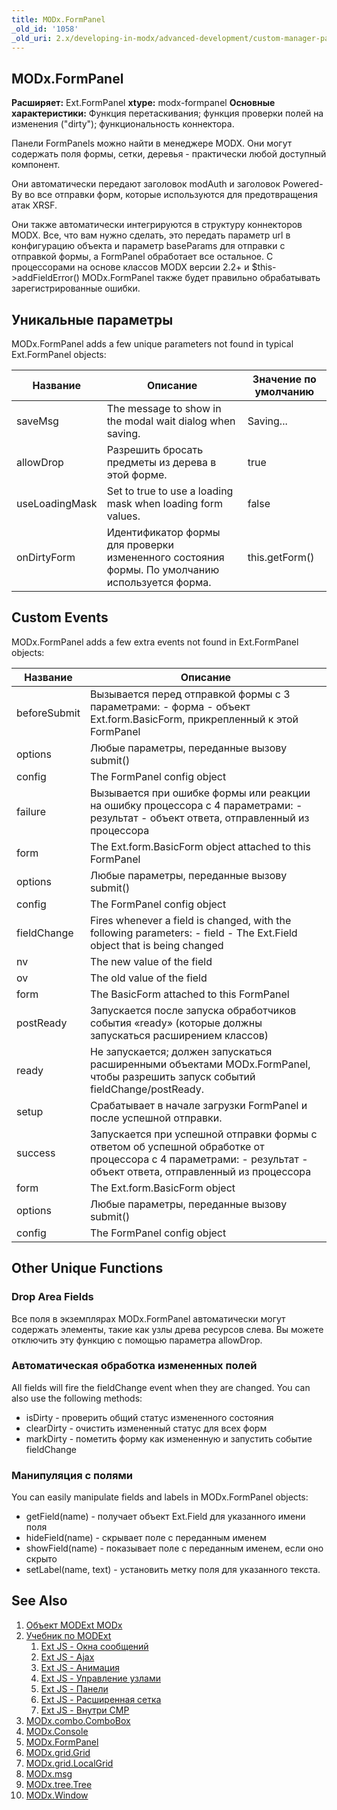 ```yaml
---
title: MODx.FormPanel
_old_id: '1058'
_old_uri: 2.x/developing-in-modx/advanced-development/custom-manager-pages/modext/modx.formpanel
---
```


## MODx.FormPanel

**Расширяет:** Ext.FormPanel
**xtype:** modx-formpanel
**Основные характеристики:** Функция перетаскивания; функция проверки полей на изменения ("dirty"); функциональность коннектора.

Панели FormPanels можно найти в менеджере MODX. Они могут содержать поля формы, сетки, деревья - практически любой доступный компонент.

Они автоматически передают заголовок modAuth и заголовок Powered-By во все отправки форм, которые используются для предотвращения атак XRSF.

Они также автоматически интегрируются в структуру коннекторов MODX. Все, что вам нужно сделать, это передать параметр url в конфигурацию объекта и параметр baseParams для отправки с отправкой формы, а FormPanel обработает все остальное. С процессорами на основе классов MODX версии 2.2+ и $this->addFieldError() MODx.FormPanel также будет правильно обрабатывать зарегистрированные ошибки.

## Уникальные параметры

MODx.FormPanel adds a few unique parameters not found in typical Ext.FormPanel objects:

Название | Описание | Значение по умолчанию
--- | --- | ---
saveMsg | The message to show in the modal wait dialog when saving. | Saving...
allowDrop | Разрешить бросать предметы из дерева в этой форме. | true
useLoadingMask | Set to true to use a loading mask when loading form values. | false
onDirtyForm | Идентификатор формы для проверки измененного состояния формы. По умолчанию используется форма. | this.getForm()

## Custom Events

MODx.FormPanel adds a few extra events not found in Ext.FormPanel objects:

Название | Описание
--- | ---
beforeSubmit | Вызывается перед отправкой формы с 3 параметрами: - форма - объект Ext.form.BasicForm, прикрепленный к этой FormPanel
options | Любые параметры, переданные вызову submit()
config | The FormPanel config object
failure | Вызывается при ошибке формы или реакции на ошибку процессора с 4 параметрами: - результат - объект ответа, отправленный из процессора
form | The Ext.form.BasicForm object attached to this FormPanel
options | Любые параметры, переданные вызову submit()
config | The FormPanel config object
fieldChange | Fires whenever a field is changed, with the following parameters: - field - The Ext.Field object that is being changed
nv | The new value of the field
ov | The old value of the field
form | The BasicForm attached to this FormPanel
postReady | Запускается после запуска обработчиков события «ready» (которые должны запускаться расширением классов)
ready | Не запускается; должен запускаться расширенными объектами MODx.FormPanel, чтобы разрешить запуск событий fieldChange/postReady.
setup | Срабатывает в начале загрузки FormPanel и после успешной отправки.
success | Запускается при успешной отправки формы с ответом об успешной обработке от процессора с 4 параметрами: - результат - объект ответа, отправленный из процессора
form | The Ext.form.BasicForm object
options | Любые параметры, переданные вызову submit()
config | The FormPanel config object

## Other Unique Functions

### Drop Area Fields

Все поля в экземплярах MODx.FormPanel автоматически могут содержать элементы, такие как узлы древа ресурсов слева. Вы можете отключить эту функцию с помощью параметра allowDrop.

### Автоматическая обработка измененных полей

All fields will fire the fieldChange event when they are changed. You can also use the following methods:

- isDirty - проверить общий статус измененного состояния
- clearDirty - очистить измененный статус для всех форм
- markDirty - пометить форму как измененную и запустить событие fieldChange

### Манипуляция с полями

You can easily manipulate fields and labels in MODx.FormPanel objects:

- getField(name) - получает объект Ext.Field для указанного имени поля
- hideField(name) - скрывает поле с переданным именем
- showField(name) - показывает поле с переданным именем, если оно скрыто
- setLabel(name, text) - установить метку поля для указанного текста.

## See Also

1. [Объект MODExt MODx](extending-modx/custom-manager-pages/modext/modext-modx-object)
2. [Учебник по MODExt ](extending-modx/custom-manager-pages/modext/modext-tutorials)
    1. [Ext JS - Окна сообщений](extending-modx/custom-manager-pages/modext/modext-tutorials/1.-ext-js-tutorial-message-boxes)
    2. [Ext JS - Ajax](extending-modx/custom-manager-pages/modext/modext-tutorials/2.-ext-js-tutorial-ajax-include)
    3. [Ext JS - Анимация](extending-modx/custom-manager-pages/modext/modext-tutorials/3.-ext-js-tutorial-animation)
    4. [Ext JS - Управление узлами](extending-modx/custom-manager-pages/modext/modext-tutorials/4.-ext-js-tutorial-manipulating-nodes)
    5. [Ext JS - Панели](extending-modx/custom-manager-pages/modext/modext-tutorials/5.-ext-js-tutorial-panels)
    6. [Ext JS - Расширенная сетка](extending-modx/custom-manager-pages/modext/modext-tutorials/7.-ext-js-tutoral-advanced-grid)
    7. [Ext JS - Внутри CMP](extending-modx/custom-manager-pages/modext/modext-tutorials/8.-ext-js-tutorial-inside-a-cmp)
3. [MODx.combo.ComboBox](extending-modx/custom-manager-pages/modext/modx.combo.combobox)
4. [MODx.Console](extending-modx/custom-manager-pages/modext/modx.console)
5. [MODx.FormPanel](extending-modx/custom-manager-pages/modext/modx.formpanel)
6. [MODx.grid.Grid](extending-modx/custom-manager-pages/modext/modx.grid.grid)
7. [MODx.grid.LocalGrid](extending-modx/custom-manager-pages/modext/modx.grid.localgrid)
8. [MODx.msg](extending-modx/custom-manager-pages/modext/modx.msg)
9. [MODx.tree.Tree](extending-modx/custom-manager-pages/modext/modx.tree.tree)
10. [MODx.Window](extending-modx/custom-manager-pages/modext/modx.window)

